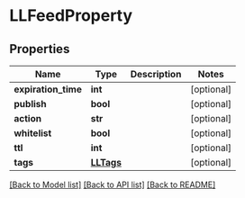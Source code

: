 # LLFeedProperty

## Properties
Name | Type | Description | Notes
------------ | ------------- | ------------- | -------------
**expiration_time** | **int** |  | [optional] 
**publish** | **bool** |  | [optional] 
**action** | **str** |  | [optional] 
**whitelist** | **bool** |  | [optional] 
**ttl** | **int** |  | [optional] 
**tags** | [**LLTags**](LLTags.md) |  | [optional] 

[[Back to Model list]](../README.md#documentation-for-models) [[Back to API list]](../README.md#documentation-for-api-endpoints) [[Back to README]](../README.md)



